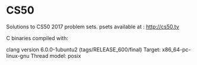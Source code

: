# CS50

Solutions to CS50 2017 problem sets.
psets available at : http://cs50.tv

C binaries compiled with: 

clang version 6.0.0-1ubuntu2 (tags/RELEASE_600/final)
Target: x86_64-pc-linux-gnu
Thread model: posix
